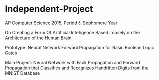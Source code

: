 # Independent-Project
AP Computer Science 2015, Period 6, Sophomore Year

On Creating a Form Of Artificial Intelligence Based Loosely on the Architecture of the Human Brain


Prototype:
Neural Network Forward Propagation for Basic Boolean Logic Gates

Main Project:
Neural Network with Back Propagation and Forward Propagation that Classifies and Recognizes Handritten Digits from the MNIST Database
